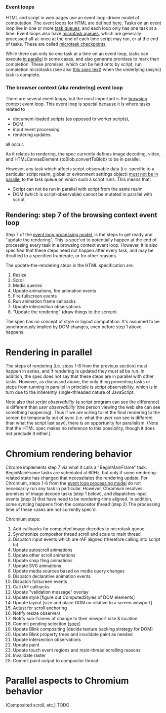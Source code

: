 ### Event loops

HTML and script in web pages use an event loop-driven model of computation. The event loops for HTML are defined [here](https://html.spec.whatwg.org/multipage/webappapis.html#event-loop). Tasks on an event loop live in one or more [task queues](https://html.spec.whatwg.org/multipage/webappapis.html#task-queue), and each loop only has one task at a time. Event loops also have [microtask queues](https://html.spec.whatwg.org/multipage/webappapis.html#microtask), which are generally processed all-at-once at the end of each time script may run, or at the end of tasks. These are called [microtask checkpoints](https://html.spec.whatwg.org/#perform-a-microtask-checkpoint).

While there can only be one task at a time on an event loop, tasks can execute
[in parallel](https://html.spec.whatwg.org/#parallelism) in some cases, and also generate promises to mark their completion. These promises, which can be held onto by script, run completion microtasks (see also [this spec text](https://html.spec.whatwg.org/#integration-with-the-javascript-job-queue)) when the underlying (async) task is complete.

### The browser context (aka rendering) event loop

There are several event loops, but the most important is the
[browsing context](https://html.spec.whatwg.org/multipage/browsers.html#browsing-context) event loop. This event loop is special because it is where tasks related to
* document-loaded scripts (as opposed to worker scripts),
* DOM,
* input event processing
* rendering updates

all occur.

As it relates to rendering, the spec currently defines image decoding, video,
and HTMLCanvasElement.{toBlob,convertToBlob} to be in parallel.

However, any task which affects script-observable data (i.e. specific to a
particular script realm, global or evironment settings object) [must not be in parallel](https://html.spec.whatwg.org/#event-loop-for-spec-authors) to the task queue on which such a script runs. This means that:
* Script can not be run in parallel with script from the same realm
* DOM (which is script-observable) cannot be mutated in parallel with script

## Rendering: step 7 of the browsing context event loop

Step 7 of the [event loop processing model](https://html.spec.whatwg.org/multipage/webappapis.html#event-loop-processing-model), is the steps to
get ready and "update the rendering". This is spec'ed to potentially happen
at the end of processing every task in a browsing context event loop.
However, it is also specified that these steps need not happen after every
task, and may be throttled to a specified framerate, or for other reasons.

The update-the-rendering steps in the HTML specification are:

1. Resize
2. Scroll
3. Media queries
4. Update animations, fire animation events
5. Fire fullscreen events
6. Run animation frame callbacks
7. Update intersection observations
8. "Update the rendering" (draw things to the screen)

The spec has no concept of style or layout computation. It's assumed to be
synchronously implied by DOM changes, even before step 1 above happens.


# Rendering in parallel

The steps of rendering (i.e. steps 1-8 from the previous section) must happen in series, and if rendering is updated they must all be run. In addition, the spec does not say that these steps are in parallel with other tasks. However, as discussed above, the only thing preventing tasks or steps from running in parallel in principle is script observability, which is in turn due to the inherently single-threaded nature of JavaScript.

Note also that *script observability* (a script program can see the difference) is different than *user observability* (the person viewing the web site can see something happening). Thus if we are willing to let the final rendering to the screen be temporarily out of sync (i.e. what the user can see is different than what the script last saw), there is an opportunity for parallelism. (Note that the HTML spec makes no reference to this possibility, though it does not preclude it either.)

# Chromium rendering behavior

Chrome implements step 7 via what it calls a "BeginMainFrame" task. BeginMainFrame tasks are scheduled at 60Hz, but only if some rendering-related state has changed that necessitates the rendering update. For Chromium, steps 1-6 from the [event loop processing model](https://html.spec.whatwg.org/multipage/webappapis.html#event-loop-processing-model) do not necessarily run any task in particular. However, Chromium resolves promises of image decode tasks (step 1 below), and dispatches input events (step 3) that have need to be rendering-time aligned. In addition, some syncing happens from the compositor thread (step 2) The processing time of these cases are not currently spec'd.

Chromium steps:

1. Add callbacks for completed image decodes to microtask queue 
2. Synchronize compositor thread scroll and scale to main thread
3. Dispatch input events which are rAF aligned (therefore calling into script tc)
4. Update autoscroll animations
5. Update other scroll animations
6. Update snap fling animations
7. Update SVG animations
8. Update media sources based on media query changes
9. Dispatch declarative animation events
10. Dispatch fullscreen events
11. Call rAF callbacks
12. Update "validation message" overlay
13. Update style [figure out ComputedStyles of DOM elements]
14. Update layout [size and place DOM on relative to a screen viewport]
15. Adjust for scroll anchoring
16. Notify resize observers
17. Notify sub-frames of change to their viewport size & location
18. Commit pending selection ([spec](https://w3c.github.io/selection-api))
19. Update Blink compositing [decide texture backing strategy for DOM]
20. Update Blink property trees and invalidate paint as needed
21. Update intersection observations
22. Update paint
23. Update touch event regions and main-thread scrolling reasons
24. Invalidate raster
25. Commit paint output to compositor thread

# Parallel aspects to Chromium behavior

(Composited scroll, etc.)
TODO



